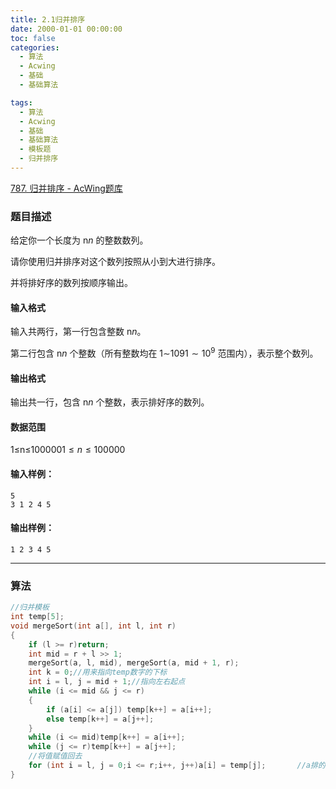 ```yaml
---
title: 2.1归并排序
date: 2000-01-01 00:00:00
toc: false
categories:
  - 算法
  - Acwing
  - 基础
  - 基础算法

tags:
  - 算法
  - Acwing
  - 基础
  - 基础算法
  - 模板题
  - 归并排序
---
```


[787. 归并排序 - AcWing题库](https://www.acwing.com/problem/content/789/)


### 题目描述
给定你一个长度为 n$n$ 的整数数列。

请你使用归并排序对这个数列按照从小到大进行排序。

并将排好序的数列按顺序输出。

#### 输入格式

输入共两行，第一行包含整数 n$n$。

第二行包含 n$n$ 个整数（所有整数均在 1∼109$1 \sim 10^9$ 范围内），表示整个数列。

#### 输出格式

输出共一行，包含 n$n$ 个整数，表示排好序的数列。

#### 数据范围

1≤n≤100000$1 \le n \le 100000$

#### 输入样例：

```
5
3 1 2 4 5
```

#### 输出样例：

```
1 2 3 4 5
```

---
### 算法


```cpp
//归并模板
int temp[5];
void mergeSort(int a[], int l, int r)
{
	if (l >= r)return;
	int mid = r + l >> 1;
	mergeSort(a, l, mid), mergeSort(a, mid + 1, r);
	int k = 0;//用来指向temp数字的下标
	int i = l, j = mid + 1;//指向左右起点
	while (i <= mid && j <= r)
	{
		if (a[i] <= a[j]) temp[k++] = a[i++];
		else temp[k++] = a[j++];
	}
	while (i <= mid)temp[k++] = a[i++];
	while (j <= r)temp[k++] = a[j++];
	//将值赋值回去
	for (int i = l, j = 0;i <= r;i++, j++)a[i] = temp[j];		//a排的序是l-r,temp保存的是0-。。。
}
```
